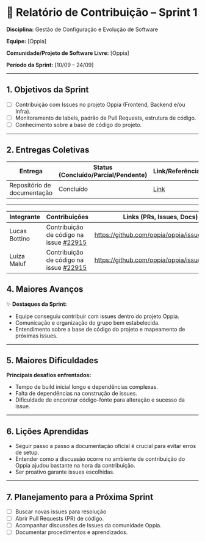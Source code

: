 # 📝 Relatório de Contribuição – Sprint 1

**Disciplina:** Gestão de Configuração e Evolução de Software

**Equipe:** \[Oppia]

**Comunidade/Projeto de Software Livre:** \[Oppia]

**Período da Sprint:** \[10/09 – 24/09]

---

## 1. Objetivos da Sprint

- [ ] Contribuição com Issues no projeto Oppia (Frontend, Backend e/ou Infra).
- [ ] Monitoramento de labels, padrão de Pull Requests, estrutura de código.
- [ ] Conhecimento sobre a base de código do projeto.

---

## 2. Entregas Coletivas

| Entrega                     | Status (Concluído/Parcial/Pendente) | Link/Referência                                             | Observações           |
| --------------------------- | ----------------------------------- | ----------------------------------------------------------- | --------------------- |
| Repositório de documentação | Concluído                           | [Link](https://github.com/LuizaMaluf/GCES-OPPIA-relatorios) | Organização da Equipe |

---

| Integrante    | Contribuições                                                                         | Links (PRs, Issues, Docs)                   | Observações          |
| ------------- | ------------------------------------------------------------------------------------- | ------------------------------------------- | -------------------- |
| Lucas Bottino | Contribuição de código na issue [#22915](https://github.com/oppia/oppia/issues/22915) | https://github.com/oppia/oppia/issues/22915 | Aguardando aprovação |
| Luiza Maluf   | Contribuição de código na issue [#22915](https://github.com/oppia/oppia/issues/22915) | https://github.com/oppia/oppia/issues/22915 | Aguardando aprovação |

## 4. Maiores Avanços

✨ **Destaques da Sprint:**

- Equipe conseguiu contribuir com issues dentro do projeto Oppia.
- Comunicação e organização do grupo bem estabelecida.
- Entendimento sobre a base de código do projeto e mapeamento de próximas issues.

---

## 5. Maiores Dificuldades

**Principais desafios enfrentados:**

- Tempo de build inicial longo e dependências complexas.
- Falta de dependências na construção de issues.
- Dificuldade de encontrar código-fonte para alteração e sucesso da issue.

---

## 6. Lições Aprendidas

- Seguir passo a passo a documentação oficial é crucial para evitar erros de setup.
- Entender como a discussão ocorre no ambiente de contribuição do Oppia ajudou bastante na hora da contribuição.
- Ser proativo garante issues escolhidas.

---

## 7. Planejamento para a Próxima Sprint

- [ ] Buscar novas issues para resolução
- [ ] Abrir Pull Requests (PR) de código.
- [ ] Acompanhar discussões de Issues da comunidade Oppia.
- [ ] Documentar procedimentos e aprendizados.
